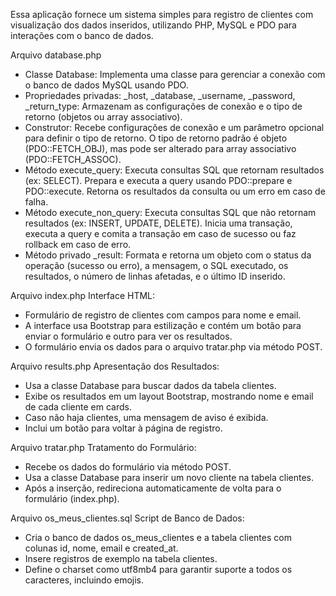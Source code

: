 Essa aplicação fornece um sistema simples para registro de clientes com visualização dos dados inseridos, utilizando PHP, MySQL e PDO para interações com o banco de dados.

Arquivo database.php
- Classe Database:
  Implementa uma classe para gerenciar a conexão com o banco de dados MySQL usando PDO.
- Propriedades privadas:
  _host, _database, _username, _password, _return_type: Armazenam as configurações de conexão e o tipo de retorno (objetos ou array associativo).
- Construtor:
  Recebe configurações de conexão e um parâmetro opcional para definir o tipo de retorno. O tipo de retorno padrão é objeto (PDO::FETCH_OBJ), mas pode ser alterado para array associativo (PDO::FETCH_ASSOC).
- Método execute_query:
  Executa consultas SQL que retornam resultados (ex: SELECT). 
  Prepara e executa a query usando PDO::prepare e PDO::execute.
  Retorna os resultados da consulta ou um erro em caso de falha.
- Método execute_non_query:
  Executa consultas SQL que não retornam resultados (ex: INSERT, UPDATE, DELETE).
  Inicia uma transação, executa a query e comita a transação em caso de sucesso ou faz rollback em caso de erro.
- Método privado _result:
  Formata e retorna um objeto com o status da operação (sucesso ou erro), a mensagem, o SQL executado, os resultados, o número de linhas afetadas, e o último ID inserido.

Arquivo index.php
Interface HTML:
- Formulário de registro de clientes com campos para nome e email.
- A interface usa Bootstrap para estilização e contém um botão para enviar o formulário e outro para ver os resultados.
- O formulário envia os dados para o arquivo tratar.php via método POST.

Arquivo results.php
Apresentação dos Resultados: 
- Usa a classe Database para buscar dados da tabela clientes.
- Exibe os resultados em um layout Bootstrap, mostrando nome e email de cada cliente em cards.
- Caso não haja clientes, uma mensagem de aviso é exibida.
- Inclui um botão para voltar à página de registro.

Arquivo tratar.php
Tratamento do Formulário:
- Recebe os dados do formulário via método POST.
- Usa a classe Database para inserir um novo cliente na tabela clientes.
- Após a inserção, redireciona automaticamente de volta para o formulário (index.php).

Arquivo os_meus_clientes.sql
Script de Banco de Dados:
- Cria o banco de dados os_meus_clientes e a tabela clientes com colunas id, nome, email e created_at.
- Insere registros de exemplo na tabela clientes.
- Define o charset como utf8mb4 para garantir suporte a todos os caracteres, incluindo emojis.


